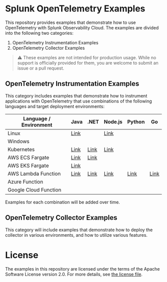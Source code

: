 # Splunk OpenTelemetry Examples

This repository provides examples that demonstrate how to use OpenTelemetry 
with Splunk Observability Cloud. The examples are divided into the following 
two categories: 

1. OpenTelemetry Instrumentation Examples
2. OpenTelemetry Collector Examples 

> :warning: These examples are not intended for production usage. While no support is officially provided for them, you are welcome to submit an issue or a pull request. 

## OpenTelemetry Instrumentation Examples

This category includes examples that demonstrate how to instrument applications 
with OpenTelemetry that use combinations of the following languages and target
deployment environments: 

| Language / Environment | Java                                           | .NET                                        | Node.js                                     | Python                                      | Go                                      |
|------------------------|------------------------------------------------|---------------------------------------------|---------------------------------------------|---------------------------------------------|-----------------------------------------|
| Linux                  | [Link](./instrumentation/java/linux)           |                                             | [Link](./instrumentation/nodejs/linux)      |                                             |                                         |
| Windows                |                                                |                                             |                                             |                                             |                                         |
| Kubernetes             | [Link](./instrumentation/java/k8s)             | [Link](./instrumentation/dotnet/k8s)        | [Link](./instrumentation/nodejs/k8s)        |                                             |                                         |
| AWS ECS Fargate        | [Link](./instrumentation/java/aws-ecs)         | [Link](./instrumentation/dotnet/aws-ecs)    |                                             |                                             |                                         |
| AWS EKS Fargate        | [Link](./instrumentation/java/aws-eks-fargate) |   |                                             |                                             |                                         |
| AWS Lambda Function    | [Link](./instrumentation/java/aws-lambda)      | [Link](./instrumentation/dotnet/aws-lambda) | [Link](./instrumentation/nodejs/aws-lambda) | [Link](./instrumentation/python/aws-lambda) | [Link](./instrumentation/go/aws-lambda) |
| Azure Function         |                                                |                                             |                                             |                                             |                                         |
| Google Cloud Function  |                                                |                                             |                                             |                                             |                                         |

Examples for each combination will be added over time. 

## OpenTelemetry Collector Examples

This category will include examples that demonstrate how to deploy the collector 
in various environments, and how to utilize various features. 

# License

The examples in this repository are licensed under the terms of the Apache Software License version 2.0. For more details, see [the license file](./LICENSE).
